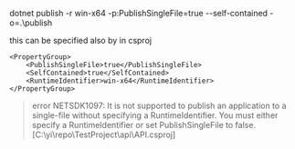 ﻿dotnet publish -r win-x64 -p:PublishSingleFile=true --self-contained -o=.\publish

this can be specified also by in csproj

    <PropertyGroup>        
        <PublishSingleFile>true</PublishSingleFile>
        <SelfContained>true</SelfContained>
        <RuntimeIdentifier>win-x64</RuntimeIdentifier>
    </PropertyGroup>


> error NETSDK1097: It is not supported to publish an application to a single-file without specifying a RuntimeIdentifier. You must either specify a RuntimeIdentifier or set PublishSingleFile to false. [C:\yi\repo\TestProject\api\API.csproj]


